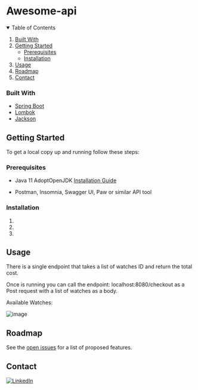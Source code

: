 


# Awesome-api


<!-- TABLE OF CONTENTS -->
<details open="open">
  <summary>Table of Contents</summary>
  <ol>
    <li>
      <a href="#built-with">Built With</a>
    </li>
    <li>
      <a href="#getting-started">Getting Started</a>
      <ul>
        <li><a href="#prerequisites">Prerequisites</a></li>
        <li><a href="#installation">Installation</a></li>
      </ul>
    </li>
    <li><a href="#usage">Usage</a></li>
    <li><a href="#roadmap">Roadmap</a></li>
    <li><a href="#contact">Contact</a></li>
  </ol>
</details>


### Built With

* [Spring Boot](https://spring.io/projects/spring-boot)
* [Lombok](https://projectlombok.org/)
* [Jackson](https://github.com/FasterXML/jackson)

## Getting Started

To get a local copy up and running follow these steps:

### Prerequisites

* Java 11 AdoptOpenJDK
  [Installation Guide](https://adoptopenjdk.net/installation.html)
  
* Postman, Insomnia, Swagger UI, Paw or similar API tool 
  
  

### Installation

1.
2. 
3.

## Usage

There is a single endpoint that takes a list of watches ID and return the total cost.

Once is running you can call the endpoint: localhost:8080/checkout as a Post request with a list of watches as a body.

Available Watches: 

![image](https://user-images.githubusercontent.com/77287382/121061347-08cb7100-c7c4-11eb-9c27-f6961c431195.png)


## Roadmap

See the [open issues](https://github.com/AdrianMedico/awesome-api/issues) for a list of proposed features.

## Contact

[![LinkedIn][linkedin-shield]][linkedin-url]

[linkedin-shield]: https://img.shields.io/badge/-LinkedIn-black.svg?style=for-the-badge&logo=linkedin&colorB=555
[linkedin-url]: https://linkedin.com/in/adrian-medico
